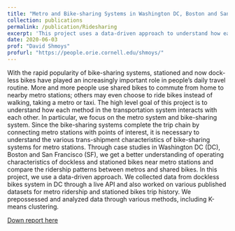 ```yaml
---
title: "Metro and Bike-sharing Systems in Washington DC, Boston and San Francisco: a data-driven approach"
collection: publications
permalink: /publication/Ridesharing
excerpt: 'This project uses a data-driven approach to understand how each method in the transportation system interacts with each other, particularly the metro syatem and bike-sharing system.'
date: 2020-06-03
prof: "David Shmoys"
profurl: "https://people.orie.cornell.edu/shmoys/"
---
```

With the rapid popularity of bike-sharing systems, stationed and now dock- less bikes have played an increasingly important role in people’s daily travel routine. More and more people use shared bikes to commute from home to nearby metro stations; others may even choose to ride bikes instead of walking, taking a metro or taxi.
The high level goal of this project is to understand how each method in the transportation system interacts with each other. In particular, we focus on the metro system and bike-sharing system. Since the bike-sharing systems complete the trip chain by connecting metro stations with points of interest, it is necessary to understand the various trans-shipment characteristics of bike-sharing systems for metro stations. Through case studies in Washington DC (DC), Boston and San Francisco (SF), we get a better understanding of operating characteristics of dockless and stationed bikes near metro stations and compare the ridership patterns between metros and shared bikes.
In this project, we use a data-driven approach. We collected data from dockless bikes system in DC through a live API and also worked on various published datasets for metro ridership and stationed bikes trip history. We prepossessed and analyzed data through various methods, including K-means clustering.

[Down report here](http://academicpages.github.io/files/Project.pdf)
